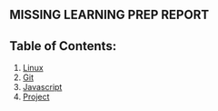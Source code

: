 ## **MISSING LEARNING PREP REPORT**

## Table of Contents:

1. [Linux]()
2. [Git]()
3. [Javascript]()
4. [Project]()